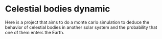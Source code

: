 # Celestial bodies dynamic

Here is a project that aims to do a monte carlo simulation to deduce the behavior of celestial bodies in another solar system and the probability that one of them enters the Earth.
